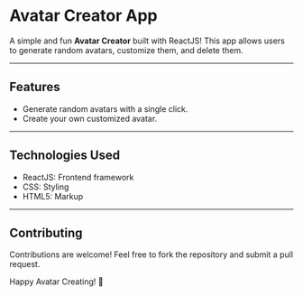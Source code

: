 # **Avatar Creator App**

A simple and fun **Avatar Creator** built with ReactJS! This app allows users to generate random avatars, customize them, and delete them.

---

## **Features**
- Generate random avatars with a single click.
- Create your own customized avatar.

---

## **Technologies Used**

- ReactJS: Frontend framework
- CSS: Styling
- HTML5: Markup

---

## **Contributing**
Contributions are welcome! Feel free to fork the repository and submit a pull request.


Happy Avatar Creating! 🎨

